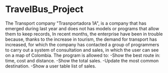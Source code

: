 # TravelBus_Project
The Transport company "Trasnportadora 1A", is a company that has emerged
during last year and does not has models or programs that allow them to keep records,
In recent months, the enterprise have been in trouble because, thanks to the increase 
in tourism, the demand for transport has increased, for which the company has contacted 
a group of programmers to carry out a system of consultation and sales, in which the 
user can see on a map of Colombia.
The program is allowed to:
-Show the best route in: time, cost and distance.
-Show the total sales.
-Update the most common destination.
-Show a user table list of sales.

